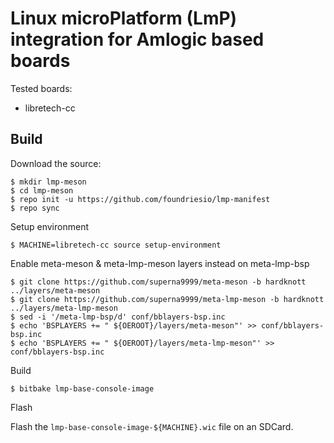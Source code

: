 # Linux microPlatform (LmP) integration for Amlogic based boards

Tested boards:

 - libretech-cc

## Build

Download the source:

    $ mkdir lmp-meson
    $ cd lmp-meson
    $ repo init -u https://github.com/foundriesio/lmp-manifest
    $ repo sync

Setup environment

    $ MACHINE=libretech-cc source setup-environment

Enable meta-meson & meta-lmp-meson layers instead on meta-lmp-bsp

    $ git clone https://github.com/superna9999/meta-meson -b hardknott ../layers/meta-meson
    $ git clone https://github.com/superna9999/meta-lmp-meson -b hardknott ../layers/meta-lmp-meson
    $ sed -i '/meta-lmp-bsp/d' conf/bblayers-bsp.inc
    $ echo 'BSPLAYERS += " ${OEROOT}/layers/meta-meson"' >> conf/bblayers-bsp.inc
    $ echo 'BSPLAYERS += " ${OEROOT}/layers/meta-lmp-meson"' >> conf/bblayers-bsp.inc

Build

    $ bitbake lmp-base-console-image

Flash

Flash the `lmp-base-console-image-${MACHINE}.wic` file on an SDCard.
